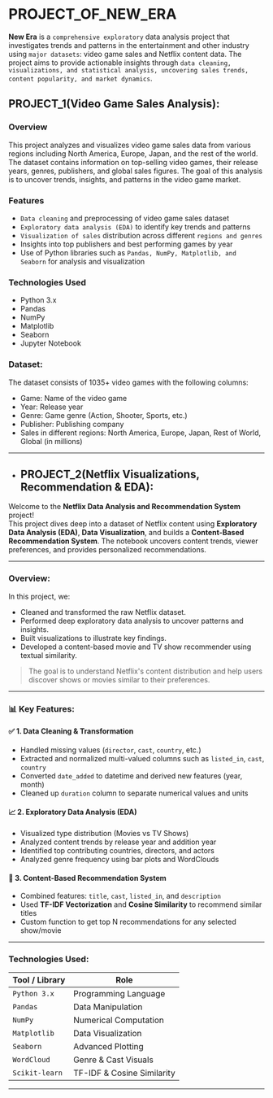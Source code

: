 # PROJECT_OF_NEW_ERA
**New Era** is a `comprehensive exploratory` data analysis project that investigates trends and patterns in the entertainment and other industry using `major datasets`: video game sales and Netflix content data. The project aims to provide actionable insights through `data cleaning, visualizations, and statistical analysis, uncovering sales trends, content popularity, and market dynamics`.

## PROJECT_1(Video Game Sales Analysis):

### Overview
This project analyzes and visualizes video game sales data from various regions including North America, Europe, Japan, and the rest of the world. The dataset contains information on top-selling video games, their release years, genres, publishers, and global sales figures. The goal of this analysis is to uncover trends, insights, and patterns in the video game market.

### Features
- `Data cleaning` and preprocessing of video game sales dataset
- `Exploratory data analysis (EDA)` to identify key trends and patterns
- `Visualization of sales` distribution across different `regions and genres`
- Insights into top publishers and best performing games by year
- Use of Python libraries such as `Pandas, NumPy, Matplotlib, and Seaborn` for analysis and visualization

### Technologies Used
- Python 3.x
- Pandas
- NumPy
- Matplotlib
- Seaborn
- Jupyter Notebook

### Dataset:
The dataset consists of 1035+ video games with the following columns:
- Game: Name of the video game
- Year: Release year
- Genre: Game genre (Action, Shooter, Sports, etc.)
- Publisher: Publishing company
- Sales in different regions: North America, Europe, Japan, Rest of World, Global (in millions)
 
---

- ## PROJECT_2(Netflix Visualizations, Recommendation & EDA):

Welcome to the **Netflix Data Analysis and Recommendation System** project!  
This project dives deep into a dataset of Netflix content using **Exploratory Data Analysis (EDA)**, **Data Visualization**, and builds a **Content-Based Recommendation System**. The notebook uncovers content trends, viewer preferences, and provides personalized recommendations.

---

### Overview:

In this project, we:

- Cleaned and transformed the raw Netflix dataset.
- Performed deep exploratory data analysis to uncover patterns and insights.
- Built visualizations to illustrate key findings.
- Developed a content-based movie and TV show recommender using textual similarity.

> The goal is to understand Netflix's content distribution and help users discover shows or movies similar to their preferences.

---

### 📊 Key Features:

#### ✅ 1. Data Cleaning & Transformation
- Handled missing values (`director`, `cast`, `country`, etc.)
- Extracted and normalized multi-valued columns such as `listed_in`, `cast`, `country`
- Converted `date_added` to datetime and derived new features (year, month)
- Cleaned up `duration` column to separate numerical values and units

#### 📈 2. Exploratory Data Analysis (EDA)
- Visualized type distribution (Movies vs TV Shows)
- Analyzed content trends by release year and addition year
- Identified top contributing countries, directors, and actors
- Analyzed genre frequency using bar plots and WordClouds

#### 🤖 3. Content-Based Recommendation System
- Combined features: `title`, `cast`, `listed_in`, and `description`
- Used **TF-IDF Vectorization** and **Cosine Similarity** to recommend similar titles
- Custom function to get top N recommendations for any selected show/movie

---

### Technologies Used:

| Tool / Library | Role                          |
|----------------|-------------------------------|
| `Python 3.x`   | Programming Language          |
| `Pandas`       | Data Manipulation             |
| `NumPy`        | Numerical Computation         |
| `Matplotlib`   | Data Visualization            |
| `Seaborn`      | Advanced Plotting             |
| `WordCloud`    | Genre & Cast Visuals          |
| `Scikit-learn` | TF-IDF & Cosine Similarity    |

---




